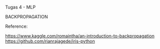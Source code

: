 Tugas 4 - MLP

BACKPROPAGATION


Reference:

https://www.kaggle.com/romaintha/an-introduction-to-backpropagation
https://github.com/rianrajagede/iris-python
